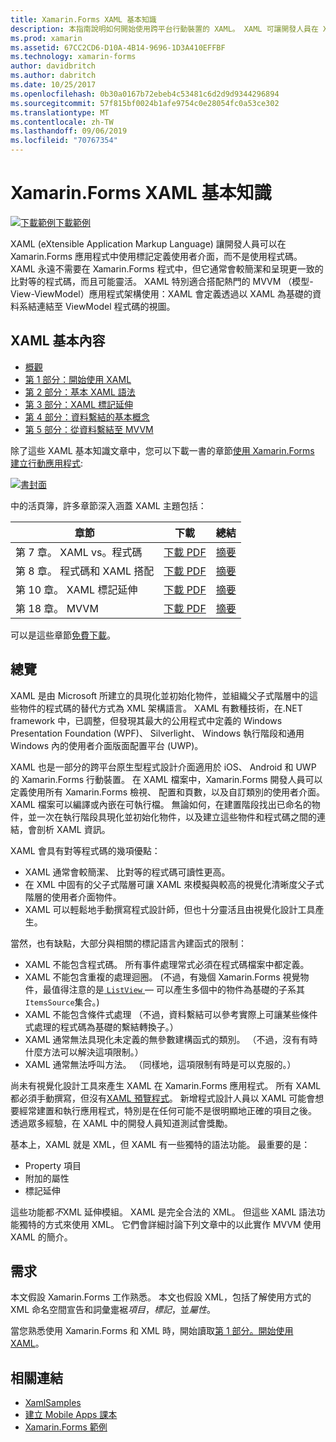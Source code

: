 ```yaml
---
title: Xamarin.Forms XAML 基本知識
description: 本指南說明如何開始使用跨平台行動裝置的 XAML。 XAML 可讓開發人員在 Xamarin.Forms 應用程式中使用標記，而不是程式碼定義使用者介面。
ms.prod: xamarin
ms.assetid: 67CC2CD6-D10A-4B14-9696-1D3A410EFFBF
ms.technology: xamarin-forms
author: davidbritch
ms.author: dabritch
ms.date: 10/25/2017
ms.openlocfilehash: 0b30a0167b72ebeb4c53481c6d2d9d9344296894
ms.sourcegitcommit: 57f815bf0024b1afe9754c0e28054fc0a53ce302
ms.translationtype: MT
ms.contentlocale: zh-TW
ms.lasthandoff: 09/06/2019
ms.locfileid: "70767354"
---
```

# <a name="xamarinforms-xaml-basics"></a>Xamarin.Forms XAML 基本知識

[![下載範例](~/media/shared/download.png)下載範例](https://docs.microsoft.com/samples/xamarin/xamarin-forms-samples/xamlsamples)

XAML (eXtensible Application Markup Language) 讓開發人員可以在 Xamarin.Forms 應用程式中使用標記定義使用者介面，而不是使用程式碼。 XAML 永遠不需要在 Xamarin.Forms 程式中，但它通常會較簡潔和呈現更一致的比對等的程式碼，而且可能靈活。 XAML 特別適合搭配熱門的 MVVM （模型-View-ViewModel）應用程式架構使用：XAML 會定義透過以 XAML 為基礎的資料系結連結至 ViewModel 程式碼的視圖。

## <a name="xaml-basics-contents"></a>XAML 基本內容

- [概觀](#Overview)
- [第 1 部分：開始使用 XAML](~/xamarin-forms/xaml/xaml-basics/get-started-with-xaml.md)
- [第 2 部分：基本 XAML 語法](~/xamarin-forms/xaml/xaml-basics/essential-xaml-syntax.md)
- [第 3 部分：XAML 標記延伸](~/xamarin-forms/xaml/xaml-basics/xaml-markup-extensions.md)
- [第 4 部分：資料繫結的基本概念](~/xamarin-forms/xaml/xaml-basics/data-binding-basics.md)
- [第 5 部分：從資料繫結至 MVVM](~/xamarin-forms/xaml/xaml-basics/data-bindings-to-mvvm.md)

除了這些 XAML 基本知識文章中，您可以下載一書的章節[使用 Xamarin.Forms 建立行動應用程式](~/xamarin-forms/creating-mobile-apps-xamarin-forms/index.md):

[![](images/cover-sml.png "書封面")](~/xamarin-forms/creating-mobile-apps-xamarin-forms/index.md)

中的活頁簿，許多章節深入涵蓋 XAML 主題包括：

| 章節 | 下載 | 總結 |
|---------|---------|---------|
| 第 7 章。 XAML vs。程式碼 | [下載 PDF](https://download.xamarin.com/developer/xamarin-forms-book/XamarinFormsBook-Ch07-Apr2016.pdf) | [摘要](~/xamarin-forms/creating-mobile-apps-xamarin-forms/summaries/chapter07.md) |
| 第 8 章。 程式碼和 XAML 搭配 | [下載 PDF](https://download.xamarin.com/developer/xamarin-forms-book/XamarinFormsBook-Ch08-Apr2016.pdf) | [摘要](~/xamarin-forms/creating-mobile-apps-xamarin-forms/summaries/chapter08.md) |
| 第 10 章。 XAML 標記延伸 | [下載 PDF](https://download.xamarin.com/developer/xamarin-forms-book/XamarinFormsBook-Ch10-Apr2016.pdf) | [摘要](~/xamarin-forms/creating-mobile-apps-xamarin-forms/summaries/chapter10.md) |
| 第 18 章。 MVVM | [下載 PDF](https://download.xamarin.com/developer/xamarin-forms-book/XamarinFormsBook-Ch18-Apr2016.pdf) | [摘要](~/xamarin-forms/creating-mobile-apps-xamarin-forms/summaries/chapter18.md) |

可以是這些章節[免費下載](~/xamarin-forms/creating-mobile-apps-xamarin-forms/index.md)。

<a name="Overview" />

## <a name="overview"></a>總覽

XAML 是由 Microsoft 所建立的具現化並初始化物件，並組織父子式階層中的這些物件的程式碼的替代方式為 XML 架構語言。 XAML 有數種技術，在.NET framework 中，已調整，但發現其最大的公用程式中定義的 Windows Presentation Foundation (WPF)、 Silverlight、 Windows 執行階段和通用 Windows 內的使用者介面版面配置平台 (UWP)。

XAML 也是一部分的跨平台原生型程式設計介面適用於 iOS、 Android 和 UWP 的 Xamarin.Forms 行動裝置。 在 XAML 檔案中，Xamarin.Forms 開發人員可以定義使用所有 Xamarin.Forms 檢視、 配置和頁數，以及自訂類別的使用者介面。 XAML 檔案可以編譯或內嵌在可執行檔。 無論如何，在建置階段找出已命名的物件，並一次在執行階段具現化並初始化物件，以及建立這些物件和程式碼之間的連結，會剖析 XAML 資訊。

XAML 會具有對等程式碼的幾項優點：

- XAML 通常會較簡潔、 比對等的程式碼可讀性更高。
- 在 XML 中固有的父子式階層可讓 XAML 來模擬與較高的視覺化清晰度父子式階層的使用者介面物件。
- XAML 可以輕鬆地手動撰寫程式設計師，但也十分靈活且由視覺化設計工具產生。

當然，也有缺點，大部分與相關的標記語言內建函式的限制：

- XAML 不能包含程式碼。 所有事件處理常式必須在程式碼檔案中都定義。
- XAML 不能包含重複的處理迴圈。 (不過，有幾個 Xamarin.Forms 視覺物件，最值得注意的是[ `ListView` ](xref:Xamarin.Forms.ListView) — 可以產生多個中的物件為基礎的子系其`ItemsSource`集合。)
- XAML 不能包含條件式處理 （不過，資料繫結可以參考實際上可讓某些條件式處理的程式碼為基礎的繫結轉換子。）
- XAML 通常無法具現化未定義的無參數建構函式的類別。 （不過，沒有有時什麼方法可以解決這項限制。）
- XAML 通常無法呼叫方法。 （同樣地，這項限制有時是可以克服的。）

尚未有視覺化設計工具來產生 XAML 在 Xamarin.Forms 應用程式。 所有 XAML 都必須手動撰寫，但沒有[XAML 預覽程式](~/xamarin-forms/xaml/xaml-previewer/index.md)。 新增程式設計人員以 XAML 可能會想要經常建置和執行應用程式，特別是在任何可能不是很明顯地正確的項目之後。 透過眾多經驗，在 XAML 中的開發人員知道測試會獎勵。

基本上，XAML 就是 XML，但 XAML 有一些獨特的語法功能。 最重要的是：

- Property 項目
- 附加的屬性
- 標記延伸

這些功能都*不*XML 延伸模組。 XAML 是完全合法的 XML。 但這些 XAML 語法功能獨特的方式來使用 XML。 它們會詳細討論下列文章中的以此實作 MVVM 使用 XAML 的簡介。

## <a name="requirements"></a>需求

本文假設 Xamarin.Forms 工作熟悉。 本文也假設 XML，包括了解使用方式的 XML 命名空間宣告和詞彙疐裾*項目*，*標記*，並*屬性*。

當您熟悉使用 Xamarin.Forms 和 XML 時，開始讀取[第 1 部分。開始使用 XAML](~/xamarin-forms/xaml/xaml-basics/get-started-with-xaml.md)。

## <a name="related-links"></a>相關連結

- [XamlSamples](https://docs.microsoft.com/samples/xamarin/xamarin-forms-samples/xamlsamples)
- [建立 Mobile Apps 課本](~/xamarin-forms/creating-mobile-apps-xamarin-forms/index.md)
- [Xamarin.Forms 範例](https://docs.microsoft.com/samples/browse/?products=xamarin&term=Xamarin.Forms)
